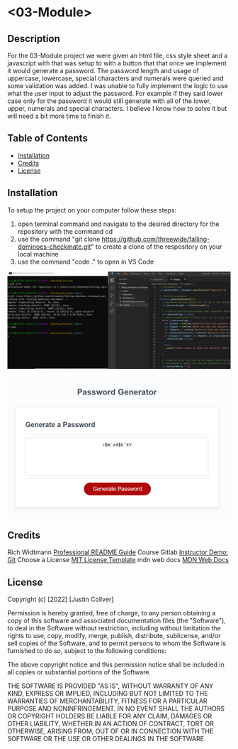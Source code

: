# <03-Module>

## Description

For the 03-Module project we were given an html file, css style sheet and a javascript with that was setup to with a button that that once we implement it would generate a password. The password length and usage of uppercase, lowercase, special characters and numerals were queried and some validation was added. I was unable to fully implement the logic to use what the user input to adjust the password. For example if they said lower case only for the password it would still generate with all of the lower, upper, numerals and special characters. I believe I know how to solve it but will need a bit more time to finish it.

## Table of Contents

- [Installation](#installation)
- [Credits](#credits)
- [License](#license)

## Installation

To setup the project on your computer follow these steps:

1. open terminal command and navigate to the desired directory for the repository with the command cd
2. use the command "git clone https://github.com/threewide/falling-dominoes-checkmate.git" to create a clone of the respository on your local machine
2. use the command "code ." to open in VS Code

![Installation to development guide](assets/images/installation-guide.png)

![Website Image](assets/images/password-snapshot.png)

## Credits

Rich Widtmann [Professional README Guide](https://coding-boot-camp.github.io/full-stack/github/professional-readme-guide)
Course Gitlab [Instructor Demo: Git](https://utoronto.bootcampcontent.com/utoronto-bootcamp/UTOR-VIRT-FSF-FT-05-2022-U-LOLC/-/tree/main/01-HTML-Git-CSS/01-Activities/03-Ins_Git)
Choose a License [MIT License Template](https://choosealicense.com/licenses/mit/)
mdn web docs [MDN Web Docs](https://developer.mozilla.org/en-US/docs/Web/JavaScript/Reference/Global_Objects/Math/random)

## License

Copyright (c) [2022] [Justin Collver]

Permission is hereby granted, free of charge, to any person obtaining a copy
of this software and associated documentation files (the "Software"), to deal
in the Software without restriction, including without limitation the rights
to use, copy, modify, merge, publish, distribute, sublicense, and/or sell
copies of the Software, and to permit persons to whom the Software is
furnished to do so, subject to the following conditions:

The above copyright notice and this permission notice shall be included in all
copies or substantial portions of the Software.

THE SOFTWARE IS PROVIDED "AS IS", WITHOUT WARRANTY OF ANY KIND, EXPRESS OR
IMPLIED, INCLUDING BUT NOT LIMITED TO THE WARRANTIES OF MERCHANTABILITY,
FITNESS FOR A PARTICULAR PURPOSE AND NONINFRINGEMENT. IN NO EVENT SHALL THE
AUTHORS OR COPYRIGHT HOLDERS BE LIABLE FOR ANY CLAIM, DAMAGES OR OTHER
LIABILITY, WHETHER IN AN ACTION OF CONTRACT, TORT OR OTHERWISE, ARISING FROM,
OUT OF OR IN CONNECTION WITH THE SOFTWARE OR THE USE OR OTHER DEALINGS IN THE
SOFTWARE.